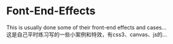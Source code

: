 # Font-End-Effects
This is usually done some of their front-end effects and cases...<br>
这是自己平时练习写的一些小案例和特效，有css3、canvas、js的...
